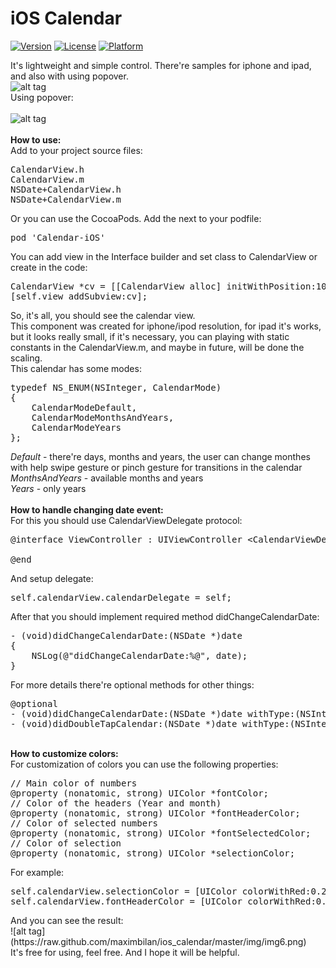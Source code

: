 iOS Calendar
============

[![Version](https://img.shields.io/cocoapods/v/Calendar-iOS.svg?style=flat)](http://cocoadocs.org/docsets/Calendar-iOS)
[![License](https://img.shields.io/cocoapods/l/Calendar-iOS.svg?style=flat)](http://cocoadocs.org/docsets/Calendar-iOS)
[![Platform](https://img.shields.io/cocoapods/p/Calendar-iOS.svg?style=flat)](http://cocoadocs.org/docsets/Calendar-iOS)

It's lightweight and simple control. There're samples for iphone and ipad, and also with using popover.<br>
![alt tag](https://raw.github.com/maximbilan/ios_calendar/master/img/img4.png)
<br>
Using popover:
<br><br>
![alt tag](https://raw.github.com/maximbilan/ios_calendar/master/img/img5.png)
<br><br>
<b>How to use:</b>
<br>
Add to your project source files: <br>
<pre>
CalendarView.h
CalendarView.m
NSDate+CalendarView.h
NSDate+CalendarView.m
</pre>
Or you can use the CocoaPods. Add the next to your podfile:
<pre>
pod 'Calendar-iOS'
</pre>
You can add view in the Interface builder and set class to CalendarView or create in the code: <br>
<pre>
CalendarView *cv = [[CalendarView alloc] initWithPosition:10.0 y:10.0];
[self.view addSubview:cv];
</pre>
So, it's all, you should see the calendar view. <br>
This component was created for iphone/ipod resolution, for ipad it's works, but it looks really small, if it's necessary, you can playing with static constants in the CalendarView.m, and maybe in future, will be done the scaling.
<br>
This calendar has some modes: <br>
<pre>
typedef NS_ENUM(NSInteger, CalendarMode)
{
    CalendarModeDefault,
    CalendarModeMonthsAndYears,
    CalendarModeYears
};
</pre>
<i>Default</i> - there're days, months and years, the user can change monthes with help swipe gesture or pinch gesture for transitions in the calendar <br>
<i>MonthsAndYears</i> - available months and years <br>
<i>Years</i> - only years <br>
<br>
<b>How to handle changing date event: </b><br>
For this you should use CalendarViewDelegate protocol:
<pre>
@interface ViewController : UIViewController &#60;CalendarViewDelegate&#62;

@end
</pre>
And setup delegate: <br>
<pre>
self.calendarView.calendarDelegate = self;
</pre>

After that you should implement required method didChangeCalendarDate:
<pre>
- (void)didChangeCalendarDate:(NSDate *)date
{
    NSLog(@"didChangeCalendarDate:%@", date);
}
</pre>

For more details there're optional methods for other things: <br>
<pre>
@optional
- (void)didChangeCalendarDate:(NSDate *)date withType:(NSInteger)type withEvent:(NSInteger)event;
- (void)didDoubleTapCalendar:(NSDate *)date withType:(NSInteger)type;
</pre>
<br>
<b>How to customize colors: </b><br>
For customization of colors you can use the following properties:
<pre>
// Main color of numbers
@property (nonatomic, strong) UIColor *fontColor;
// Color of the headers (Year and month)
@property (nonatomic, strong) UIColor *fontHeaderColor;
// Color of selected numbers
@property (nonatomic, strong) UIColor *fontSelectedColor;
// Color of selection
@property (nonatomic, strong) UIColor *selectionColor;
</pre>
For example:
<pre>
self.calendarView.selectionColor = [UIColor colorWithRed:0.203 green:0.666 blue:0.862 alpha:1.000];
self.calendarView.fontHeaderColor = [UIColor colorWithRed:0.203 green:0.666 blue:0.862 alpha:1.000];
</pre>
And you can see the result:<br>
![alt tag](https://raw.github.com/maximbilan/ios_calendar/master/img/img6.png)<br>
It's free for using, feel free. And I hope it will be helpful.<br>
